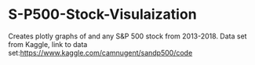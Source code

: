 # S-P500-Stock-Visulaization
Creates plotly graphs of and any S&amp;P 500 stock from 2013-2018.
Data set from Kaggle, link to data set:https://www.kaggle.com/camnugent/sandp500/code
